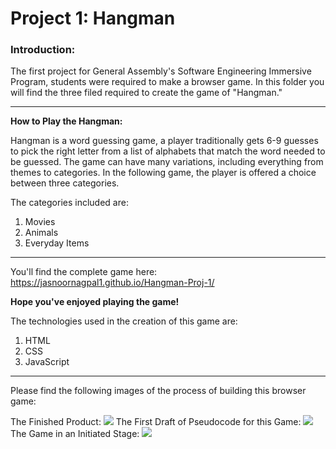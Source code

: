 # Project 1: Hangman 

### **Introduction:**

The first project for General Assembly's Software Engineering Immersive Program, students were required to make a browser game. In this folder you will find the three filed required to create the game of "Hangman." 

---

**How to Play the Hangman:**

Hangman is a word guessing game, a player traditionally gets 6-9 guesses to pick the right letter from a list of alphabets that match the word needed to be guessed. The game can have many variations, including everything from themes to categories. In the following game, the player is offered a choice between three categories. 

The categories included are: 
1. Movies
2. Animals
3. Everyday Items

---

You'll find the complete game here: https://jasnoornagpal1.github.io/Hangman-Proj-1/

**Hope you've enjoyed playing the game!**

The technologies used in the creation of this game are: 

1. HTML 
2. CSS 
3. JavaScript 

---

Please find the following images of the process of building this browser game:

The Finished Product:
<img src="https://imgur.com/a/Gz01jXd">
The First Draft of Pseudocode for this Game: 
<img src="https://imgur.com/a/IaV59Po">
The Game in an Initiated Stage:
<img src="https://imgur.com/a/EtUYqwS">


